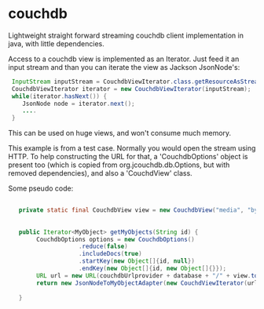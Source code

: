 couchdb
=======

Lightweight straight forward streaming couchdb client implementation in java, with little dependencies.

Access to a couchdb view is implemented as an Iterator. Just feed it an input stream and than you can iterate the view 
as Jackson JsonNode's:
```java
 InputStream inputStream = CouchdbViewIterator.class.getResourceAsStream("/alldocs.json");
 CouchdbViewIterator iterator = new CouchdbViewIterator(inputStream);      
 while(iterator.hasNext()) {
    JsonNode node = iterator.next();
    ....
 }
```
This can be used on huge views, and won't consume much memory.

This example is from a test case. Normally you would open the stream using HTTP. To help constructing the URL for that, 
a 'CouchdbOptions' object is present too (which is copied from org.jcouchdb.db.Options, but with removed dependencies), 
and also a 'CouchdView' class.

Some pseudo code:
```java
   
   private static final CouchdbView view = new CouchdbView("media", "by-parent-and-type");
   
   
   public Iterator<MyObject> getMyObjects(String id) {
        CouchdbOptions options = new CouchdbOptions()
                    .reduce(false)
                    .includeDocs(true)
                    .startKey(new Object[]{id, null})
                    .endKey(new Object[]{id, new Object[]{}});
        URL url = new URL(couchdbUrlprovider + database + "/" + view.toString() + options.toQuery());
        return new JsonNodeToMyObjectAdapter(new CouchdViewIterator(url.openStream()));
                    
   }
   

```
